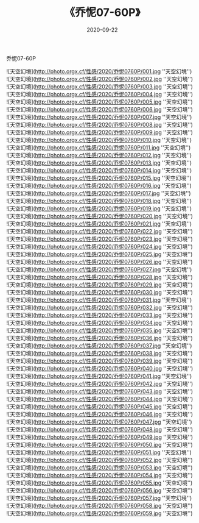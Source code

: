 ﻿---
layout: post
title:  《乔怩07-60P》
date:   2020-09-22
image: http://photo.orgx.cf/性感/2020/乔怩0760P/000.jpg
categories: [美女, 性感, 泳衣]
---

乔怩07-60P



![天空幻境](http://photo.orgx.cf/性感/2020/乔怩0760P/001.jpg ''天空幻境'') <br>
![天空幻境](http://photo.orgx.cf/性感/2020/乔怩0760P/002.jpg ''天空幻境'') <br>
![天空幻境](http://photo.orgx.cf/性感/2020/乔怩0760P/003.jpg ''天空幻境'') <br>
![天空幻境](http://photo.orgx.cf/性感/2020/乔怩0760P/004.jpg ''天空幻境'') <br>
![天空幻境](http://photo.orgx.cf/性感/2020/乔怩0760P/005.jpg ''天空幻境'') <br>
![天空幻境](http://photo.orgx.cf/性感/2020/乔怩0760P/006.jpg ''天空幻境'') <br>
![天空幻境](http://photo.orgx.cf/性感/2020/乔怩0760P/007.jpg ''天空幻境'') <br>
![天空幻境](http://photo.orgx.cf/性感/2020/乔怩0760P/008.jpg ''天空幻境'') <br>
![天空幻境](http://photo.orgx.cf/性感/2020/乔怩0760P/009.jpg ''天空幻境'') <br>
![天空幻境](http://photo.orgx.cf/性感/2020/乔怩0760P/010.jpg ''天空幻境'') <br>
![天空幻境](http://photo.orgx.cf/性感/2020/乔怩0760P/011.jpg ''天空幻境'') <br>
![天空幻境](http://photo.orgx.cf/性感/2020/乔怩0760P/012.jpg ''天空幻境'') <br>
![天空幻境](http://photo.orgx.cf/性感/2020/乔怩0760P/013.jpg ''天空幻境'') <br>
![天空幻境](http://photo.orgx.cf/性感/2020/乔怩0760P/014.jpg ''天空幻境'') <br>
![天空幻境](http://photo.orgx.cf/性感/2020/乔怩0760P/015.jpg ''天空幻境'') <br>
![天空幻境](http://photo.orgx.cf/性感/2020/乔怩0760P/016.jpg ''天空幻境'') <br>
![天空幻境](http://photo.orgx.cf/性感/2020/乔怩0760P/017.jpg ''天空幻境'') <br>
![天空幻境](http://photo.orgx.cf/性感/2020/乔怩0760P/018.jpg ''天空幻境'') <br>
![天空幻境](http://photo.orgx.cf/性感/2020/乔怩0760P/019.jpg ''天空幻境'') <br>
![天空幻境](http://photo.orgx.cf/性感/2020/乔怩0760P/020.jpg ''天空幻境'') <br>
![天空幻境](http://photo.orgx.cf/性感/2020/乔怩0760P/021.jpg ''天空幻境'') <br>
![天空幻境](http://photo.orgx.cf/性感/2020/乔怩0760P/022.jpg ''天空幻境'') <br>
![天空幻境](http://photo.orgx.cf/性感/2020/乔怩0760P/023.jpg ''天空幻境'') <br>
![天空幻境](http://photo.orgx.cf/性感/2020/乔怩0760P/024.jpg ''天空幻境'') <br>
![天空幻境](http://photo.orgx.cf/性感/2020/乔怩0760P/025.jpg ''天空幻境'') <br>
![天空幻境](http://photo.orgx.cf/性感/2020/乔怩0760P/026.jpg ''天空幻境'') <br>
![天空幻境](http://photo.orgx.cf/性感/2020/乔怩0760P/027.jpg ''天空幻境'') <br>
![天空幻境](http://photo.orgx.cf/性感/2020/乔怩0760P/028.jpg ''天空幻境'') <br>
![天空幻境](http://photo.orgx.cf/性感/2020/乔怩0760P/029.jpg ''天空幻境'') <br>
![天空幻境](http://photo.orgx.cf/性感/2020/乔怩0760P/030.jpg ''天空幻境'') <br>
![天空幻境](http://photo.orgx.cf/性感/2020/乔怩0760P/031.jpg ''天空幻境'') <br>
![天空幻境](http://photo.orgx.cf/性感/2020/乔怩0760P/032.jpg ''天空幻境'') <br>
![天空幻境](http://photo.orgx.cf/性感/2020/乔怩0760P/033.jpg ''天空幻境'') <br>
![天空幻境](http://photo.orgx.cf/性感/2020/乔怩0760P/034.jpg ''天空幻境'') <br>
![天空幻境](http://photo.orgx.cf/性感/2020/乔怩0760P/035.jpg ''天空幻境'') <br>
![天空幻境](http://photo.orgx.cf/性感/2020/乔怩0760P/036.jpg ''天空幻境'') <br>
![天空幻境](http://photo.orgx.cf/性感/2020/乔怩0760P/037.jpg ''天空幻境'') <br>
![天空幻境](http://photo.orgx.cf/性感/2020/乔怩0760P/038.jpg ''天空幻境'') <br>
![天空幻境](http://photo.orgx.cf/性感/2020/乔怩0760P/039.jpg ''天空幻境'') <br>
![天空幻境](http://photo.orgx.cf/性感/2020/乔怩0760P/040.jpg ''天空幻境'') <br>
![天空幻境](http://photo.orgx.cf/性感/2020/乔怩0760P/041.jpg ''天空幻境'') <br>
![天空幻境](http://photo.orgx.cf/性感/2020/乔怩0760P/042.jpg ''天空幻境'') <br>
![天空幻境](http://photo.orgx.cf/性感/2020/乔怩0760P/043.jpg ''天空幻境'') <br>
![天空幻境](http://photo.orgx.cf/性感/2020/乔怩0760P/044.jpg ''天空幻境'') <br>
![天空幻境](http://photo.orgx.cf/性感/2020/乔怩0760P/045.jpg ''天空幻境'') <br>
![天空幻境](http://photo.orgx.cf/性感/2020/乔怩0760P/046.jpg ''天空幻境'') <br>
![天空幻境](http://photo.orgx.cf/性感/2020/乔怩0760P/047.jpg ''天空幻境'') <br>
![天空幻境](http://photo.orgx.cf/性感/2020/乔怩0760P/048.jpg ''天空幻境'') <br>
![天空幻境](http://photo.orgx.cf/性感/2020/乔怩0760P/049.jpg ''天空幻境'') <br>
![天空幻境](http://photo.orgx.cf/性感/2020/乔怩0760P/050.jpg ''天空幻境'') <br>
![天空幻境](http://photo.orgx.cf/性感/2020/乔怩0760P/051.jpg ''天空幻境'') <br>
![天空幻境](http://photo.orgx.cf/性感/2020/乔怩0760P/052.jpg ''天空幻境'') <br>
![天空幻境](http://photo.orgx.cf/性感/2020/乔怩0760P/053.jpg ''天空幻境'') <br>
![天空幻境](http://photo.orgx.cf/性感/2020/乔怩0760P/054.jpg ''天空幻境'') <br>
![天空幻境](http://photo.orgx.cf/性感/2020/乔怩0760P/055.jpg ''天空幻境'') <br>
![天空幻境](http://photo.orgx.cf/性感/2020/乔怩0760P/056.jpg ''天空幻境'') <br>
![天空幻境](http://photo.orgx.cf/性感/2020/乔怩0760P/057.jpg ''天空幻境'') <br>
![天空幻境](http://photo.orgx.cf/性感/2020/乔怩0760P/058.jpg ''天空幻境'') <br>
![天空幻境](http://photo.orgx.cf/性感/2020/乔怩0760P/059.jpg ''天空幻境'') <br>